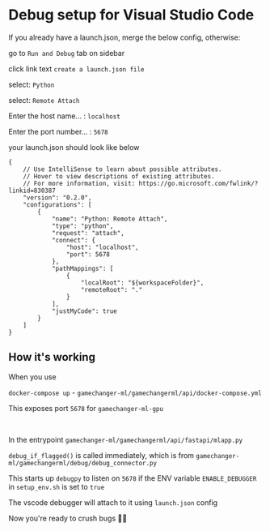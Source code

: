 # Debug setup for Visual Studio Code

If you already have a launch.json, merge the below config, otherwise:

go to `Run and Debug` tab on sidebar

click link text `create a launch.json file` 

select: `Python`

select: `Remote Attach`

Enter the host name... : `localhost`

Enter the port number... : `5678`

your launch.json should look like below
```
{
	// Use IntelliSense to learn about possible attributes.
	// Hover to view descriptions of existing attributes.
	// For more information, visit: https://go.microsoft.com/fwlink/?linkid=830387
	"version": "0.2.0",
	"configurations": [
		{
			"name": "Python: Remote Attach",
			"type": "python",
			"request": "attach",
			"connect": {
				"host": "localhost",
				"port": 5678
			},
			"pathMappings": [
				{
					"localRoot": "${workspaceFolder}",
					"remoteRoot": "."
				}
			],
			"justMyCode": true
		}
	]
}
```

## How it's working

When you use

`docker-compose up` - `gamechanger-ml/gamechangerml/api/docker-compose.yml`

This exposes port `5678` for `gamechanger-ml-gpu`

<br>

In the entrypoint `gamechanger-ml/gamechangerml/api/fastapi/mlapp.py`

`debug_if_flagged()` is called immediately, which is from `gamechanger-ml/gamechangerml/debug/debug_connector.py`

This starts up `debugpy` to listen on `5678` if the ENV variable `ENABLE_DEBUGGER` in `setup_env.sh` is set to `true`

The vscode debugger will attach to it using `launch.json` config

Now you're ready to crush bugs 🥾🦟
